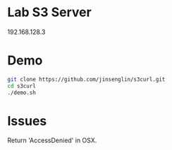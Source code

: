 # Lab S3 Server

192.168.128.3

# Demo

```bash
git clone https://github.com/jinsenglin/s3curl.git
cd s3curl
./demo.sh
```

# Issues

Return 'AccessDenied' in OSX.
